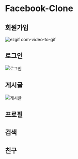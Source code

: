 # Facebook-Clone

## 회원가입
![ezgif com-video-to-gif](https://github.com/wdgWon/facebook-clone/assets/128919388/b4f563a8-631a-4d26-8bf0-992d9965f0d9)

## 로그인
![로그인](https://github.com/wdgWon/facebook-clone/assets/128919388/e29fe338-e216-4fe2-81e7-e36325d58f35)

## 게시글
![게시글](https://github.com/wdgWon/facebook-clone/assets/128919388/de401233-7668-471e-81d5-8b67a5552cb1)

## 프로필

## 검색

## 친구
